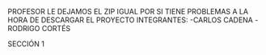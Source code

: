 PROFESOR LE DEJAMOS EL ZIP IGUAL POR SI TIENE PROBLEMAS A LA HORA DE DESCARGAR EL PROYECTO
INTEGRANTES:
-CARLOS CADENA 
-RODRIGO CORTÉS


SECCIÓN 1
